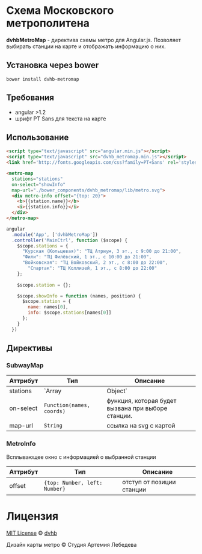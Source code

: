 # Схема Московского метрополитена

**dvhbMetroMap** - директива схемы метро для Angular.js. Позволяет выбирать станции на карте и отображать информацию о них.

## Установка через bower

	bower install dvhb-metromap

## Требования

- angular >1.2
- шрифт PT Sans для текста на карте

## Использование

```html
<script type="text/javascript" src="angular.min.js"></script>
<script type="text/javascript" src="dvhb_metromap.min.js"></script>
<link href='http://fonts.googleapis.com/css?family=PT+Sans' rel='stylesheet' type='text/css'>
```
```html
<metro-map 
  stations="stations" 
  on-select="showInfo" 
  map-url="./bower_components/dvhb_metromap/lib/metro.svg">
  <div metro-info offset="{top: 20}">
    <b>{{station.name}}</b>
    <i>{{station.info}}</i>
  </div>
</metro-map>
```

```js
angular
  .module('App', ['dvhbMetroMap'])
  .controller('MainCtrl', function ($scope) {
    $scope.stations = {
      "Курская (Кольцевая)": "ТЦ Атриум, 3 эт., с 9:00 до 21:00",
      "Фили": "ТЦ Филёвский, 1 эт., с 10:00 до 21:00",
      "Войковская": "ТЦ Войковский, 2 эт., с 8:00 до 22:00",
        "Спартак": "ТЦ Коллизей, 1 эт., с 8:00 до 22:00"
    };
  
    $scope.station = {};

    $scope.showInfo = function (names, position) {
      $scope.station = {
        name: names[0], 
        info: $scope.stations[names[0]]
      };
    }
  })
```

## Директивы

### SubwayMap


Аттрибут | Тип | Описание 
---------|-----|---------
stations | `Array<String> | Object` | список активных (доступных для выбора) станций. Может быть массивом с именами станций или объектом, где каждый ключ является названием станции
on-select | `Function(names, coords)` | функция, которая будет вызвана при выборе станции. 
map-url | `String` | ссылка на svg с картой

### MetroInfo

Всплывающее окно с информацией о выбранной станции

Аттрибут | Тип | Описание
---------|-----|-----------
offset|`{top: Number, left: Number}`| отступ от позиции станции

# Лицензия

[MIT License](./LICENSE) © [dvhb](http://dvhb.ru/)

Дизайн карты метро © Студия Артемия Лебедева